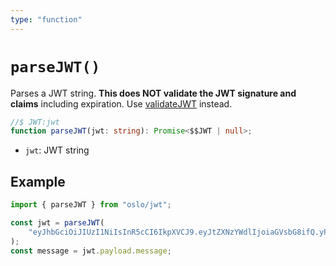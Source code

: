 ```yaml
---
type: "function"
---
```


# `parseJWT()`

Parses a JWT string. **This does NOT validate the JWT signature and claims** including expiration. Use [validateJWT](ref:jwt) instead.

```ts
//$ JWT:jwt
function parseJWT(jwt: string): Promise<$$JWT | null>;
```

- `jwt`: JWT string

## Example

```ts
import { parseJWT } from "oslo/jwt";

const jwt = parseJWT(
	"eyJhbGciOiJIUzI1NiIsInR5cCI6IkpXVCJ9.eyJtZXNzYWdlIjoiaGVsbG8ifQ.yP03DaEblJkk9mR-Y5L7YCMzJgHL-RDPx90aXz-cuAI"
);
const message = jwt.payload.message;
```
